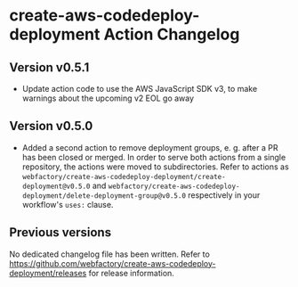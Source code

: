 # create-aws-codedeploy-deployment Action Changelog

## Version v0.5.1

- Update action code to use the AWS JavaScript SDK v3, to make warnings about the upcoming v2 EOL go away

## Version v0.5.0

- Added a second action to remove deployment groups, e. g. after a PR has been closed or merged. In order to serve both actions from a single repository, the actions were moved to subdirectories. Refer to actions as `webfactory/create-aws-codedeploy-deployment/create-deployment@v0.5.0` and `webfactory/create-aws-codedeploy-deployment/delete-deployment-group@v0.5.0` respectively in your workflow's `uses:` clause.

## Previous versions

No dedicated changelog file has been written. Refer to https://github.com/webfactory/create-aws-codedeploy-deployment/releases for release information.
